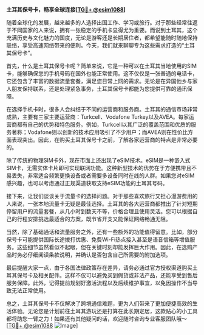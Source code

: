 **土耳其保号卡，畅享全球连接[[TG💪+ @esim1088](https://t.me/s/esim1088)]**

随着全球化的发展，越来越多的人选择出国工作、学习或旅行。对于那些经常往返于不同国家的人来说，拥有一张稳定的手机卡显得尤为重要。而说到土耳其，这个充满历史与文化魅力的国度，无论是游客还是长期居住者，都希望能随时随地保持联络，享受高速网络带来的便利。今天，我们就来聊聊专为这些需求打造的“土耳其保号卡”。

首先，什么是土耳其保号卡呢？简单来说，它是一种可以在土耳其当地使用的SIM卡，能够确保您的手机号码在国外也能正常使用。这不仅仅是一张普通的电话卡，它还包含了丰富的数据流量套餐，满足您日常上网的需求。无论是在异国他乡与家人朋友保持联系，还是处理紧急事务，土耳其保号卡都能为您提供可靠的通讯保障。

在选择手机卡时，很多人会纠结于不同的运营商和服务商。土耳其的通信市场非常成熟，主要有三家主要运营商：Turkcell、Vodafone Turkey以及AVEA。每家运营商都有自己的优势和特色服务。例如，Turkcell以其广泛的覆盖范围和优质的服务著称；Vodafone则以创新的技术应用吸引了不少用户；而AVEA则在性价比方面表现突出。因此，在购买土耳其保号卡之前，了解各家运营商的特点是非常必要的。

除了传统的物理SIM卡外，现在市面上还出现了eSIM技术。eSIM是一种嵌入式SIM卡，无需实体卡片即可实现联网功能。这种新型技术的优势在于方便携带且不易丢失，非常适合频繁更换设备或者需要多设备同时在线的人群。如果您对eSIM感兴趣，也可以考虑通过正规渠道获取支持eSIM功能的土耳其号码。

接下来，让我们谈谈关于流量卡的选择问题。对于那些喜欢旅行又担心漫游费用的人来说，一张本地流量卡无疑是最佳选择。土耳其的各大运营商都推出了针对短期停留用户的流量套餐，从几小时到数天不等，价格合理且使用灵活。您可以根据自己的行程安排挑选最适合的方案，既节省开支又能保证网络畅通无阻。

当然，除了基础通话和流量服务之外，还有一些额外的功能值得留意。比如，部分保号卡可能提供国际长途拨打优惠、免费Wi-Fi热点接入甚至是语音信箱等增值服务。这些细节虽然看似不起眼，但在关键时刻却能发挥巨大作用。因此，在选购产品时务必仔细阅读条款说明，并确认是否包含自己所需要的附加选项。

最后提醒大家一点，由于各国法律政策存在差异，请务必通过官方授权渠道购买土耳其保号卡及相关配件。这样不仅可以避免买到假货或非法产品，还能享受到售后服务保障。此外，记得提前规划好激活流程以及后续维护事宜，以免因操作不当导致无法正常使用。

总之，土耳其保号卡不仅解决了跨境通信难题，更为人们带来了更加便捷高效的生活体验。无论您是计划前往土耳其游玩还是打算在此长期定居，这款贴心的小工具都将助您一臂之力！如果还有其他疑问的话，欢迎随时咨询专业客服团队哦～ [[TG💪+ @esim1088](https://t.me/s/esim1088) ![Image](https://i.postimg.cc/4NQfJmqS/Snipaste-2025-05-13-00-14-12.png)]